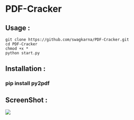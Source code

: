 # PDF-Cracker
## Usage :
  ```
  git clone https://github.com/swagkarna/PDF-Cracker.git
  cd PDF-Cracker
  chmod +x *
  python start.py
  
  ```
## Installation :

### pip install py2pdf

## ScreenShot :

<img src="https://raw.githubusercontent.com/swagkarna/PDF-Cracker/master/image.png">
